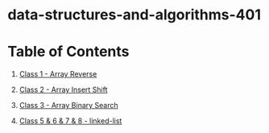 # data-structures-and-algorithms-401
# Table of Contents
1. [Class 1 - Array Reverse](code-challenge/array-reverse)
2. [Class 2 - Array Insert Shift](code-challenge/array-insert-shift)
3. [Class 3 - Array Binary Search](code-challenge/array-binary-search)

4. [Class 5 & 6 & 7 & 8 - linked-list](code-challenge/linked-list)

